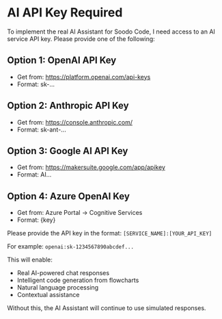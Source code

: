 # AI API Key Required

To implement the real AI Assistant for Soodo Code, I need access to an AI service API key. Please provide one of the following:

## Option 1: OpenAI API Key
- Get from: https://platform.openai.com/api-keys
- Format: sk-...

## Option 2: Anthropic API Key  
- Get from: https://console.anthropic.com/
- Format: sk-ant-...

## Option 3: Google AI API Key
- Get from: https://makersuite.google.com/app/apikey
- Format: AI...

## Option 4: Azure OpenAI Key
- Get from: Azure Portal → Cognitive Services
- Format: {key}

Please provide the API key in the format: `[SERVICE_NAME]:[YOUR_API_KEY]`

For example: `openai:sk-1234567890abcdef...`

This will enable:
- Real AI-powered chat responses
- Intelligent code generation from flowcharts
- Natural language processing
- Contextual assistance

Without this, the AI Assistant will continue to use simulated responses.